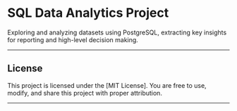 # SQL Data Analytics Project
Exploring and analyzing datasets using PostgreSQL, extracting key insights for reporting and high-level decision making.

---


## License

This project is licensed under the [MIT License]. You are free to use, modify, and share this project with proper attribution.

---
